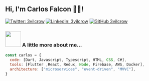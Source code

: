 <h2> Hi, I'm Carlos Falcon 👨‍💻! </h2>

[![Twitter: 3vilcrow](https://img.shields.io/twitter/follow/3vilcrow?style=social)](https://twitter.com/3vilcrow)
[![Linkedin: 3vilcrow](https://img.shields.io/badge/-3vilcrow-blue?style=flat-square&logo=Linkedin&logoColor=white&link=https://www.linkedin.com/in/3vilcrow/)](https://www.linkedin.com/in/3vilcrow/)
[![GitHub 3vilcrow](https://img.shields.io/github/followers/3vilcrow?label=follow&style=social)](https://github.com/3vilcrow)


### <img src="https://media.giphy.com/media/VgCDAzcKvsR6OM0uWg/giphy.gif" width="50"> A little more about me...  

```js
const carlos = {
  code: [Dart, Javascript, Typescript, HTML, CSS, C#],
  tools: [Flutter ,React, Redux, Node, Firebase, AWS, Docker],
  architecture: ["microservices", "event-driven", "MVVC"],
}
```

